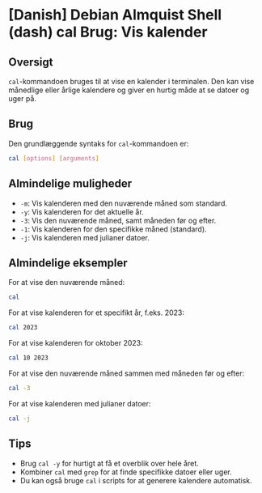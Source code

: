 # [Danish] Debian Almquist Shell (dash) cal Brug: Vis kalender

## Oversigt
`cal`-kommandoen bruges til at vise en kalender i terminalen. Den kan vise månedlige eller årlige kalendere og giver en hurtig måde at se datoer og uger på.

## Brug
Den grundlæggende syntaks for `cal`-kommandoen er:

```bash
cal [options] [arguments]
```

## Almindelige muligheder
- `-m`: Vis kalenderen med den nuværende måned som standard.
- `-y`: Vis kalenderen for det aktuelle år.
- `-3`: Vis den nuværende måned, samt måneden før og efter.
- `-1`: Vis kalenderen for den specifikke måned (standard).
- `-j`: Vis kalenderen med julianer datoer.

## Almindelige eksempler
For at vise den nuværende måned:

```bash
cal
```

For at vise kalenderen for et specifikt år, f.eks. 2023:

```bash
cal 2023
```

For at vise kalenderen for oktober 2023:

```bash
cal 10 2023
```

For at vise den nuværende måned sammen med måneden før og efter:

```bash
cal -3
```

For at vise kalenderen med julianer datoer:

```bash
cal -j
```

## Tips
- Brug `cal -y` for hurtigt at få et overblik over hele året.
- Kombiner `cal` med `grep` for at finde specifikke datoer eller uger.
- Du kan også bruge `cal` i scripts for at generere kalendere automatisk.
